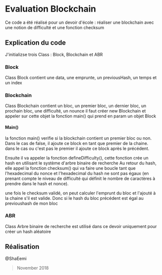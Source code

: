 # Evaluation Blockchain
Ce code a été réalisé pour un devoir d'école : réaliser une blockchain avec une notion de difficulté et une fonction checksum
## Explication du code
J'initializse trois Class : Block, Blockchain et ABR
### Block
Class Block contient une data, une emprunte, un previousHash, un temps et un index
### Blockchain
Class Blockchain contient un bloc, un premier bloc, un dernier bloc, un prochain bloc, une difficulté, un nounce
il faut créer new Blockchain et appeler sur cette objet la fonction main() qui prend en param un objet Block

#### Main()
la fonction main() verifie si la blockchain contient un premier bloc ou non. Dans le cas de false, il ajoute ce block en tant que premier de la chaine. dans le cas ou c'est pas le premier il ajoute ce block après le précédent.

Ensuite il va appeler la fonction defineDifficulty(), cette fonction crée un hash en utilisant le système d'arbre binaire de recherche
Au retour du hash, elle appel la fonction checksum() qui va faire une boucle tant que l'hexadecimal du nonce et l'hexadecimal du hash ne sont pas égaux (en prenant compte le niveau de difficulté qui définit le nombre de caractères à prendre dans le hash et nonce).

une fois le checksum validé, on peut calculer l'emprunt du bloc et l'ajouté à la chaine s'il est valide. Donc si le hash du bloc précédent est égal au previoushash de mon bloc

### ABR
Class Arbre binaire de recherche est utilisé dans ce devoir uniquement pour créer un hash aléatoire

## Réalisation
@ShaEemi
> November 2018
